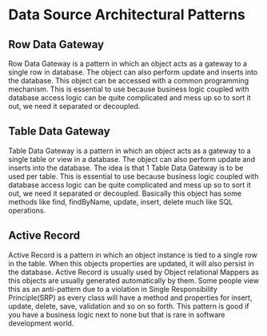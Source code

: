 # Data Source Architectural Patterns

## Row Data Gateway
Row Data Gateway is a pattern in which an object acts as a gateway to a single row in database. The object can also perform update and inserts into the database. This object can be accessed with a common programming mechanism. This is essential to use because business logic coupled with database access logic can be quite complicated and mess up so to sort it out, we need it separated or decoupled.

## Table Data Gateway
Table Data Gateway is a pattern in which an object acts as a gateway to a single table or view in a database. The object can also perform update and inserts into the database. The idea is that 1 Table Data Gateway is to be used per table. This is essential to use because business logic coupled with database access logic can be quite complicated and mess up so to sort it out, we need it separated or decoupled.
Basically this object has some methods like find, findByName, update, insert, delete much like SQL operations.

## Active Record
Active Record is a pattern in which an object instance is tied to a single row in the table. When this objects properties are updated, it will also persist in the database. Active Record is usually used by Object relational Mappers as this objects are usually generated automatically by them. Some people view this as an anti-pattern due to a violation in Single Responsibility Principle(SRP) as every class will have a method and properties for insert, update, delete, save, validation and so on so forth. This pattern is good if you have a business logic next to none but that is rare in software development world.
